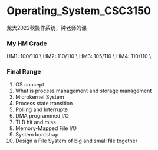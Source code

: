# Operating_System_CSC3150
龙大2022秋操作系统，钟老师的课
### My HM Grade
  HM1: 100/110  \\
  HM2: 110/110  \\
  HM3: 105/110  \\
  HM4: 110/110  \\
### Final Range 
1. OS concept 
2. What is process management and storage management 
3. Microkernel System 
4. Process state transition 
5. Polling and Interrupte 
6. DMA programmed I/O 
7. TLB hit and miss 
8. Memory-Mapped File I/O 
9. System bootstrap 
10. Design a File System of big and small file together  
